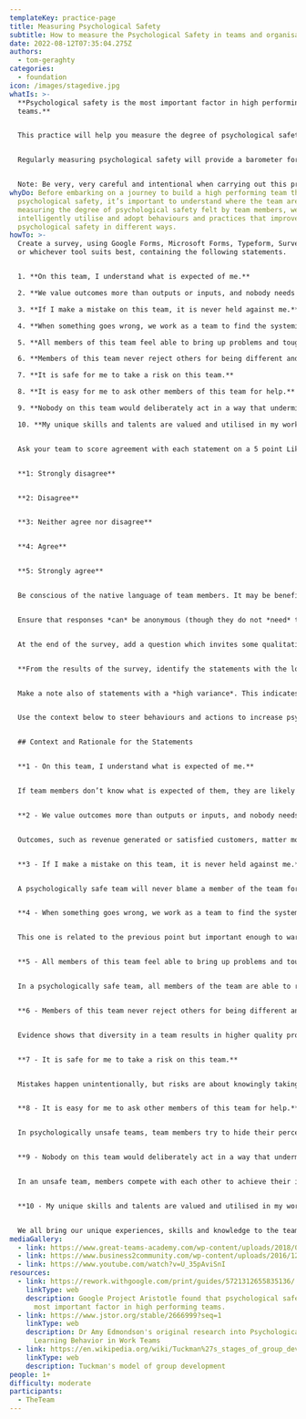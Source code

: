 ```yaml
---
templateKey: practice-page
title: Measuring Psychological Safety
subtitle: How to measure the Psychological Safety in teams and organisations
date: 2022-08-12T07:35:04.275Z
authors:
  - tom-geraghty
categories: 
  - foundation
icon: /images/stagedive.jpg
whatIs: >-
  **Psychological safety is the most important factor in high performing
  teams.**


  This practice will help you measure the degree of psychological safety in a team, and which aspects of psychological safety are strongest and weakest in the team, which provides you with the ability to identify opportunities for improvement.


  Regularly measuring psychological safety will provide a barometer for the psychological health of the team, and in itself raise psychological safety by facilitating explicit discussion about safety and culture. In the early stages of a team (for instance, in the "Forming" or "Storming" Tuckman stages), it may be useful to carry this exercise out as regularly as once every 1-2 weeks. In more mature team stages, once every 2-3 months may be more appropriate.


  Note: Be very, very careful and intentional when carrying out this practice. If this is done poorly, not followed up, timed badly, or used as a tool to incentivise, compare, or punish team members or managers, it will be destructive rather than constructive.
whyDo: Before embarking on a journey to build a high performing team through
  psychological safety, it’s important to understand where the team are now. By
  measuring the degree of psychological safety felt by team members, we can more
  intelligently utilise and adopt behaviours and practices that improve
  psychological safety in different ways.
howTo: >-
  Create a survey, using Google Forms, Microsoft Forms, Typeform, Survey Monkey,
  or whichever tool suits best, containing the following statements.


  1. **On this team, I understand what is expected of me.**

  2. **We value outcomes more than outputs or inputs, and nobody needs to “look busy”.**

  3. **If I make a mistake on this team, it is never held against me.**

  4. **When something goes wrong, we work as a team to find the systemic cause.**

  5. **All members of this team feel able to bring up problems and tough issues.**

  6. **Members of this team never reject others for being different and nobody is left out.**

  7. **It is safe for me to take a risk on this team.**

  8. **It is easy for me to ask other members of this team for help.**

  9. **Nobody on this team would deliberately act in a way that undermines my efforts.**

  10. **My unique skills and talents are valued and utilised in my work as part of this team.**


  Ask your team to score agreement with each statement on a 5 point Likert scale similar to the below:


  **1: Strongly disagree**


  **2: Disagree**


  **3: Neither agree nor disagree**


  **4: Agree**


  **5: Strongly agree**


  Be conscious of the native language of team members. It may be beneficial to translate these statements into native languages in order to obtain the truest responses.


  Ensure that responses *can* be anonymous (though they do not *need* to be). This will help team members feel confident being honest.


  At the end of the survey, add a question which invites some qualitative feedback, such as “Please add any comments you would like to share to elaborate on or explain your responses. This will help identify ways to improve as a team.”


  **From the results of the survey, identify the statements with the lowest average scores.**


  Make a note also of statements with a *high variance*. This indicates that there is disagreement in the team about that aspect of psychological safety.


  Use the context below to steer behaviours and actions to increase psychological safety on the team via open leadership and modern practices, before repeating the survey.


  ## Context and Rationale for the Statements


  **1 - On this team, I understand what is expected of me.**


  If team members don’t know what is expected of them, they are likely to feel less confident and comfortable in their work, and misunderstandings will be common. This includes expectations about both delivery (speed, quality, cost etc.) and behaviour (everything from dress code and punctuality to coding standards).


  **2 - We value outcomes more than outputs or inputs, and nobody needs to “look busy”.**


  Outcomes, such as revenue generated or satisfied customers, matter more than outputs, such as emails sent, lines of code written or meetings attended. When team members feel safe to focus on what matters to the business, they will make decisions that improve outcomes, even if those decisions reduce output and thus make them appear less busy.


  **3 - If I make a mistake on this team, it is never held against me.**


  A psychologically safe team will never blame a member of the team for a mistake if their intentions were good. Indeed, by enabling mistakes to be made without a fear of blame, you enable innovation and risk taking that can drive your organisation ahead of the competition.


  **4 - When something goes wrong, we work as a team to find the systemic cause.**


  This one is related to the previous point but important enough to warrant its own question. If **blameless** retrospectives or Root Cause Analyses are used effectively to find the root causes of mistakes and failures, not only do team members feel safer, but every single “failure” offers an opportunity for shared learning and improvement. Incidents become a gift, not a threat.


  **5 - All members of this team feel able to bring up problems and tough issues.**


  In a psychologically safe team, all members of the team are able to raise difficult issues, ranging from personal struggles to concerns about other members of the team. This is crucial for ensuring the team is a space where members can be vulnerable enough to share when they need help, and courageous enough to have challenging conversations.


  **6 - Members of this team never reject others for being different and nobody is left out.**


  Evidence shows that diversity in a team results in higher quality products and happier team members (See: [McKinsey: Why Diversity Matters](https://www.mckinsey.com/business-functions/organization/our-insights/why-diversity-matters)), but diversity in itself is not enough; it is crucial that all team members feel they belong. A sense of belonging can facilitate high performance because it means every member of the team feels included in the decisions made and invested in the outcomes generated. This is particularly crucial for remote and distributed teams, where it is more difficult to see if a team member is disengaged.


  **7 - It is safe for me to take a risk on this team.**


  Mistakes happen unintentionally, but risks are about knowingly taking actions that might not work, or may have unintended consequences. Some risk taking is essential for innovation and progress. Psychological safety provides the framework for positive, measured risk-taking, enabling innovation and competitive advantage.


  **8 - It is easy for me to ask other members of this team for help.**


  In psychologically unsafe teams, team members try to hide their perceived weaknesses or vulnerabilities, which prevents them from asking for help. If they can’t access the help they need, the performance of both that individual and therefore the whole team will be impacted. This is a key factor in why safe teams achieve better results than unsafe teams.


  **9 - Nobody on this team would deliberately act in a way that undermines my efforts.**


  In an unsafe team, members compete with each other to achieve their individual goals, and may even undermine other team members if they believe that may boost their own results or elevate their “rank” within the team or organisation. In a psychologically safe team, that counter-productive competition doesn’t exist, and the success of the team is more important than looking good in the eyes of others.


  **10 - My unique skills and talents are valued and utilised in my work as part of this team.**


  We all bring our unique experiences, skills and knowledge to the teams that we’re in, but may not always feel safe to share these. Psychologically safe teams ensure that members are valued for being their true selves, and therefore provide space for each individual to maximise their potential from and share their unique skills and talents. If we do not utilise all the talents of the individuals on our teams, we are missing out on valuable opportunities for delivery and innovation.
mediaGallery:
  - link: https://www.great-teams-academy.com/wp-content/uploads/2018/05/Screen-Shot-2018-05-30-at-14.44.58.png
  - link: https://www.business2community.com/wp-content/uploads/2016/12/psychological-safety-question.jpg.jpg
  - link: https://www.youtube.com/watch?v=U_35pAviSnI
resources:
  - link: https://rework.withgoogle.com/print/guides/5721312655835136/
    linkType: web
    description: Google Project Aristotle found that psychological safety is the
      most important factor in high performing teams.
  - link: https://www.jstor.org/stable/2666999?seq=1
    linkType: web
    description: Dr Amy Edmondson's original research into Psychological Safety and
      Learning Behavior in Work Teams
  - link: https://en.wikipedia.org/wiki/Tuckman%27s_stages_of_group_development
    linkType: web
    description: Tuckman's model of group development
people: 1+
difficulty: moderate
participants:
  - TheTeam
---
```

